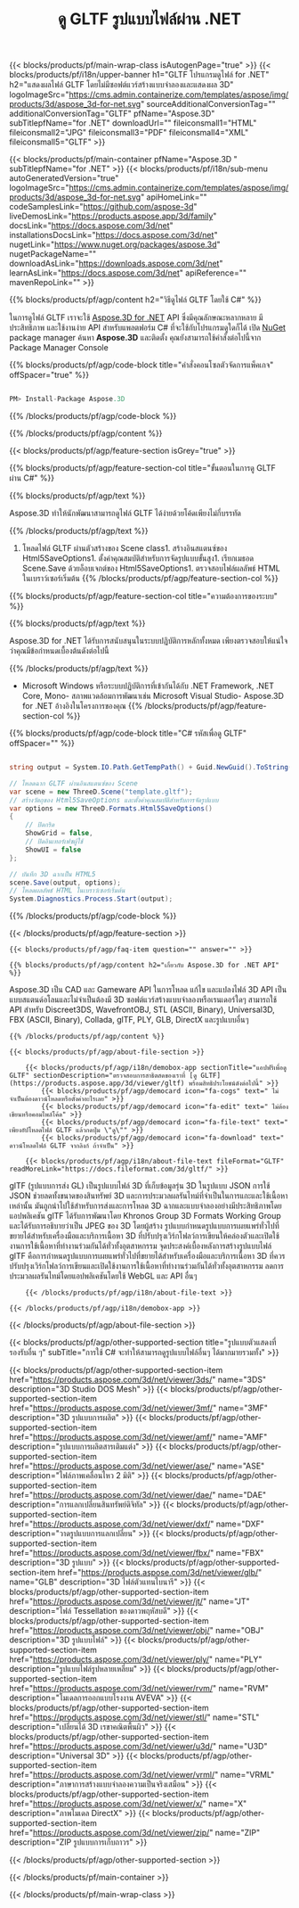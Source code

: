 ﻿---
title: ดู GLTF รูปแบบไฟล์ผ่าน .NET 
weight: 2640
url: /th/net/viewer/gltf/ 
description: C# ซอร์สโค้ดสำหรับโหลด แสดงผล และแสดง GLTF เอกสารบน .NET Framework, .NET Core, Mono
---
{{< blocks/products/pf/main-wrap-class isAutogenPage="true" >}}
{{< blocks/products/pf/i18n/upper-banner h1="GLTF โปรแกรมดูไฟล์ for .NET" h2="แสดงผลไฟล์ GLTF โดยไม่มีซอฟต์แวร์สร้างแบบจำลองและแสดงผล 3D" logoImageSrc="https://cms.admin.containerize.com/templates/aspose/img/products/3d/aspose_3d-for-net.svg" sourceAdditionalConversionTag="" additionalConversionTag="GLTF" pfName="Aspose.3D" subTitlepfName="for .NET" downloadUrl="" fileiconsmall1="HTML" fileiconsmall2="JPG" fileiconsmall3="PDF" fileiconsmall4="XML" fileiconsmall5="GLTF" >}}

{{< blocks/products/pf/main-container pfName="Aspose.3D " subTitlepfName="for .NET" >}}
{{< blocks/products/pf/i18n/sub-menu autoGeneratedVersion="true" logoImageSrc="https://cms.admin.containerize.com/templates/aspose/img/products/3d/aspose_3d-for-net.svg" apiHomeLink="" codeSamplesLink="https://github.com/aspose-3d" liveDemosLink="https://products.aspose.app/3d/family" docsLink="https://docs.aspose.com/3d/net" installationsDocsLink="https://docs.aspose.com/3d/net" nugetLink="https://www.nuget.org/packages/aspose.3d" nugetPackageName="" downloadAsLink="https://downloads.aspose.com/3d/net" learnAsLink="https://docs.aspose.com/3d/net" apiReference="" mavenRepoLink="" >}}

{{% blocks/products/pf/agp/content h2="วิธีดูไฟล์ GLTF โดยใช้ C#" %}}

 ในการดูไฟล์ GLTF เราจะใช้
 [Aspose.3D for .NET](https://products.aspose.com/3d/net) 
 API ซึ่งมีคุณลักษณะหลากหลาย มีประสิทธิภาพ และใช้งานง่าย API สำหรับแพลตฟอร์ม C# ที่จะใช้กับโปรแกรมดูใดก็ได้ เปิด
 [NuGet](https://www.nuget.org/packages/aspose.3d) 
 package manager ค้นหา
 **Aspose.3D** 
 และติดตั้ง คุณยังสามารถใช้คำสั่งต่อไปนี้จาก Package Manager Console

{{% blocks/products/pf/agp/code-block title="คำสั่งคอนโซลตัวจัดการแพ็คเกจ" offSpacer="true" %}}

```cs

PM> Install-Package Aspose.3D


```

{{% /blocks/products/pf/agp/code-block %}}

{{% /blocks/products/pf/agp/content %}}

{{< blocks/products/pf/agp/feature-section isGrey="true" >}}

{{% blocks/products/pf/agp/feature-section-col title="ขั้นตอนในการดู GLTF ผ่าน C#" %}}

{{% blocks/products/pf/agp/text %}}

 Aspose.3D ทำให้นักพัฒนาสามารถดูไฟล์ GLTF ได้ง่ายด้วยโค้ดเพียงไม่กี่บรรทัด

{{% /blocks/products/pf/agp/text %}}

1. โหลดไฟล์ GLTF ผ่านตัวสร้างของ Scene class1. สร้างอินสแตนซ์ของ Html5SaveOptions1. ตั้งค่าคุณสมบัติสำหรับการจัดรูปแบบขั้นสูง1. เรียกเมธอด Scene.Save ด้วยอ็อบเจกต์ของ Html5SaveOptions1. ตรวจสอบไฟล์ผลลัพธ์ HTML ในเบราว์เซอร์เริ่มต้น
{{% /blocks/products/pf/agp/feature-section-col %}}

{{% blocks/products/pf/agp/feature-section-col title="ความต้องการของระบบ" %}}

{{% blocks/products/pf/agp/text %}}

 Aspose.3D for .NET ได้รับการสนับสนุนในระบบปฏิบัติการหลักทั้งหมด เพียงตรวจสอบให้แน่ใจว่าคุณมีข้อกำหนดเบื้องต้นดังต่อไปนี้

{{% /blocks/products/pf/agp/text %}}

- Microsoft Windows หรือระบบปฏิบัติการที่เข้ากันได้กับ .NET Framework, .NET Core, Mono- สภาพแวดล้อมการพัฒนาเช่น Microsoft Visual Studio- Aspose.3D for .NET อ้างอิงในโครงการของคุณ
{{% /blocks/products/pf/agp/feature-section-col %}}

{{% blocks/products/pf/agp/code-block title="C# รหัสเพื่อดู GLTF" offSpacer="" %}}

```cs

string output = System.IO.Path.GetTempPath() + Guid.NewGuid().ToString() + ".html";

// โหลดฉาก GLTF ผ่านอินสแตนซ์ของ Scene
var scene = new ThreeD.Scene("template.gltf");
// สร้างวัตถุของ Html5SaveOptions และตั้งค่าคุณสมบัติสำหรับการจัดรูปแบบ
var options = new ThreeD.Formats.Html5SaveOptions()
{
    // ปิดกริด
    ShowGrid = false,
    // ปิดอินเทอร์เฟซผู้ใช้
    ShowUI = false
};

// บันทึก 3D ฉากเป็น HTML5
scene.Save(output, options);
// โหลดผลลัพธ์ HTML ในเบราว์เซอร์เริ่มต้น
System.Diagnostics.Process.Start(output);


```

{{% /blocks/products/pf/agp/code-block %}}

{{< /blocks/products/pf/agp/feature-section >}}

    {{< blocks/products/pf/agp/faq-item question="" answer="" >}}
 

<!-- aboutfile Starts -->

    {{% blocks/products/pf/agp/content h2="เกี่ยวกับ Aspose.3D for .NET API" %}}

 Aspose.3D เป็น CAD และ Gameware API ในการโหลด แก้ไข และแปลงไฟล์ 3D API เป็นแบบสแตนด์อโลนและไม่จำเป็นต้องมี 3D ซอฟต์แวร์สร้างแบบจำลองหรือเรนเดอร์ใดๆ สามารถใช้ API สำหรับ Discreet3DS, WavefrontOBJ, STL (ASCII, Binary), Universal3D, FBX (ASCII, Binary), Collada, glTF, PLY, GLB, DirectX และรูปแบบอื่นๆ 



    {{% /blocks/products/pf/agp/content %}}

    {{< blocks/products/pf/agp/about-file-section >}}

        {{< blocks/products/pf/agp/i18n/demobox-app sectionTitle="แอปฟรีเพื่อดู GLTF" sectionDescription="ตรวจสอบการสาธิตสดของเราที่ [ดู GLTF](https://products.aspose.app/3d/viewer/gltf) พร้อมสิทธิประโยชน์ดังต่อไปนี้" >}}
            {{< blocks/products/pf/agp/democard icon="fa-cogs" text=" ไม่จำเป็นต้องดาวน์โหลดหรือตั้งค่าอะไรเลย" >}}
            {{< blocks/products/pf/agp/democard icon="fa-edit" text=" ไม่ต้องเขียนหรือคอมไพล์โค้ด" >}}
            {{< blocks/products/pf/agp/democard icon="fa-file-text" text=" เพียงอัปโหลดไฟล์ GLTF แล้วกดปุ่ม \"ดู\"" >}}
            {{< blocks/products/pf/agp/democard icon="fa-download" text=" ดาวน์โหลดไฟล์ GLTF จากลิงก์ ถ้าจำเป็น" >}}

        {{< blocks/products/pf/agp/i18n/about-file-text fileFormat="GLTF" readMoreLink="https://docs.fileformat.com/3d/gltf/" >}}
glTF (รูปแบบการส่ง GL) เป็นรูปแบบไฟล์ 3D ที่เก็บข้อมูลรุ่น 3D ในรูปแบบ JSON การใช้ JSON ช่วยลดทั้งขนาดของสินทรัพย์ 3D และการประมวลผลรันไทม์ที่จำเป็นในการแกะและใช้เนื้อหาเหล่านั้น มันถูกนำไปใช้สำหรับการส่งและการโหลด 3D ฉากและแบบจำลองอย่างมีประสิทธิภาพโดยแอปพลิเคชัน glTF ได้รับการพัฒนาโดย Khronos Group 3D Formats Working Group และได้รับการอธิบายว่าเป็น JPEG ของ 3D โดยผู้สร้าง รูปแบบกำหนดรูปแบบการเผยแพร่ทั่วไปที่ขยายได้สำหรับเครื่องมือและบริการเนื้อหา 3D ที่ปรับปรุงเวิร์กโฟลว์การเขียนให้คล่องตัวและเปิดใช้งานการใช้เนื้อหาที่ทำงานร่วมกันได้ทั่วทั้งอุตสาหกรรม จุดประสงค์เบื้องหลังการสร้างรูปแบบไฟล์ glTF คือการกำหนดรูปแบบการเผยแพร่ทั่วไปที่ขยายได้สำหรับเครื่องมือและบริการเนื้อหา 3D ที่ควรปรับปรุงเวิร์กโฟลว์การเขียนและเปิดใช้งานการใช้เนื้อหาที่ทำงานร่วมกันได้ทั่วทั้งอุตสาหกรรม ลดการประมวลผลรันไทม์โดยแอปพลิเคชันโดยใช้ WebGL และ API อื่นๆ

        {{< /blocks/products/pf/agp/i18n/about-file-text >}}

    {{< /blocks/products/pf/agp/i18n/demobox-app >}}

{{< /blocks/products/pf/agp/about-file-section >}}

<!-- aboutfile Ends -->

{{< blocks/products/pf/agp/other-supported-section title="รูปแบบตัวแสดงที่รองรับอื่น ๆ" subTitle="การใช้ C# จะทำให้สามารถดูรูปแบบไฟล์อื่นๆ ได้มากมายรวมทั้ง" >}}

{{< blocks/products/pf/agp/other-supported-section-item href="https://products.aspose.com/3d/net/viewer/3ds/" name="3DS" description="3D Studio DOS Mesh" >}}
{{< blocks/products/pf/agp/other-supported-section-item href="https://products.aspose.com/3d/net/viewer/3mf/" name="3MF" description="3D รูปแบบการผลิต" >}}
{{< blocks/products/pf/agp/other-supported-section-item href="https://products.aspose.com/3d/net/viewer/amf/" name="AMF" description="รูปแบบการผลิตสารเติมแต่ง" >}}
{{< blocks/products/pf/agp/other-supported-section-item href="https://products.aspose.com/3d/net/viewer/ase/" name="ASE" description="ไฟล์ภาพเคลื่อนไหว 2 มิติ" >}}
{{< blocks/products/pf/agp/other-supported-section-item href="https://products.aspose.com/3d/net/viewer/dae/" name="DAE" description="การแลกเปลี่ยนสินทรัพย์ดิจิทัล" >}}
{{< blocks/products/pf/agp/other-supported-section-item href="https://products.aspose.com/3d/net/viewer/dxf/" name="DXF" description="วาดรูปแบบการแลกเปลี่ยน" >}}
{{< blocks/products/pf/agp/other-supported-section-item href="https://products.aspose.com/3d/net/viewer/fbx/" name="FBX" description="3D รูปแบบ" >}}
{{< blocks/products/pf/agp/other-supported-section-item href="https://products.aspose.com/3d/net/viewer/glb/" name="GLB" description="3D ไฟล์ตัวแทนไบนารี" >}}
{{< blocks/products/pf/agp/other-supported-section-item href="https://products.aspose.com/3d/net/viewer/jt/" name="JT" description="ไฟล์ Tessellation ของดาวพฤหัสบดี" >}}
{{< blocks/products/pf/agp/other-supported-section-item href="https://products.aspose.com/3d/net/viewer/obj/" name="OBJ" description="3D รูปแบบไฟล์" >}}
{{< blocks/products/pf/agp/other-supported-section-item href="https://products.aspose.com/3d/net/viewer/ply/" name="PLY" description="รูปแบบไฟล์รูปหลายเหลี่ยม" >}}
{{< blocks/products/pf/agp/other-supported-section-item href="https://products.aspose.com/3d/net/viewer/rvm/" name="RVM" description="โมเดลการออกแบบโรงงาน AVEVA" >}}
{{< blocks/products/pf/agp/other-supported-section-item href="https://products.aspose.com/3d/net/viewer/stl/" name="STL" description="เปลี่ยนได้ 3D เรขาคณิตพื้นผิว" >}}
{{< blocks/products/pf/agp/other-supported-section-item href="https://products.aspose.com/3d/net/viewer/u3d/" name="U3D" description="Universal 3D" >}}
{{< blocks/products/pf/agp/other-supported-section-item href="https://products.aspose.com/3d/net/viewer/vrml/" name="VRML" description="ภาษาการสร้างแบบจำลองความเป็นจริงเสมือน" >}}
{{< blocks/products/pf/agp/other-supported-section-item href="https://products.aspose.com/3d/net/viewer/x/" name="X" description="ภาพโมเดล DirectX" >}}
{{< blocks/products/pf/agp/other-supported-section-item href="https://products.aspose.com/3d/net/viewer/zip/" name="ZIP" description="ZIP รูปแบบการเก็บถาวร" >}}

{{< /blocks/products/pf/agp/other-supported-section >}}

{{< /blocks/products/pf/main-container >}}
    
{{< /blocks/products/pf/main-wrap-class >}}